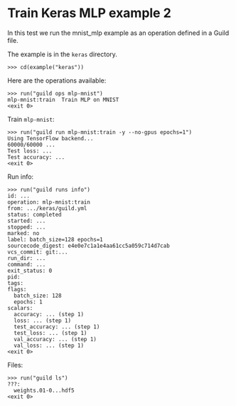 # Train Keras MLP example 2

In this test we run the mnist_mlp example as an operation defined in a
Guild file.

The example is in the `keras` directory.

    >>> cd(example("keras"))

Here are the operations available:

    >>> run("guild ops mlp-mnist")
    mlp-mnist:train  Train MLP on MNIST
    <exit 0>

Train `mlp-mnist`:

    >>> run("guild run mlp-mnist:train -y --no-gpus epochs=1")
    Using TensorFlow backend...
    60000/60000 ...
    Test loss: ...
    Test accuracy: ...
    <exit 0>

Run info:

    >>> run("guild runs info")
    id: ...
    operation: mlp-mnist:train
    from: .../keras/guild.yml
    status: completed
    started: ...
    stopped: ...
    marked: no
    label: batch_size=128 epochs=1
    sourcecode_digest: e4e0e7c1a1e4aa61cc5a059c714d7cab
    vcs_commit: git:...
    run_dir: ...
    command: ...
    exit_status: 0
    pid:
    tags:
    flags:
      batch_size: 128
      epochs: 1
    scalars:
      accuracy: ... (step 1)
      loss: ... (step 1)
      test_accuracy: ... (step 1)
      test_loss: ... (step 1)
      val_accuracy: ... (step 1)
      val_loss: ... (step 1)
    <exit 0>

Files:

    >>> run("guild ls")
    ???:
      weights.01-0...hdf5
    <exit 0>
